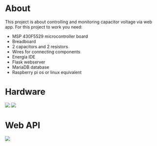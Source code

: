 # About
This project is about controlling and monitoring capacitor voltage via web app. For this project to work you need:
- MSP 430F5529 microcontroller board
- Breadboard
- 2 capacitors and 2 resistors
- Wires for connecting components
- Energia IDE
- Flask webserver
- MariaDB database
- Raspberry pi os or linux equivalent
# Hardware
![](https://user-images.githubusercontent.com/105446511/170429975-784b829d-ef95-4073-8e9c-e7d9edfb8535.png)
![](https://user-images.githubusercontent.com/105446511/170430093-5a760c69-7022-46d0-bc43-bb472e257c07.JPG)
# Web API
![](https://user-images.githubusercontent.com/105446511/170385906-b48ee080-b89c-4ac6-99a5-d408c3621172.png)
